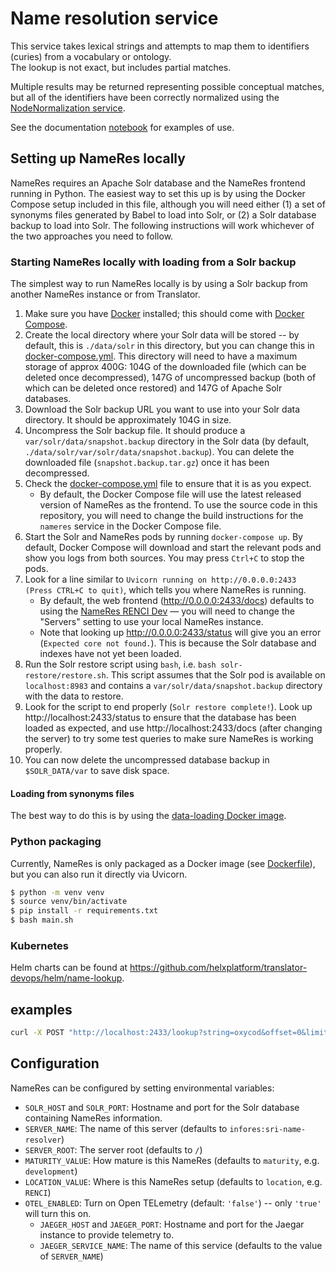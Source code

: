 # Name resolution service

This service takes lexical strings and attempts to map them to identifiers (curies) from a vocabulary or ontology.  
The lookup is not exact, but includes partial matches.

Multiple results may be returned representing possible conceptual matches, but all of the identifiers have been 
correctly normalized using the [NodeNormalization service](https://nodenormalization-sri.renci.org/apidocs).

See the documentation [notebook](documentation/NameResolution.ipynb) for examples of use.

## Setting up NameRes locally

NameRes requires an Apache Solr database and the NameRes frontend running in Python.
The easiest way to set this up is by using the Docker Compose setup included in this
file, although you will need either (1) a set of synonyms files generated by Babel
to load into Solr, or (2) a Solr database backup to load into Solr. The following
instructions will work whichever of the two approaches you need to follow.

### Starting NameRes locally with loading from a Solr backup

The simplest way to run NameRes locally is by using a Solr backup from another NameRes
instance or from Translator.

1. Make sure you have [Docker](https://www.docker.com/) installed; this should come
   with [Docker Compose](https://docs.docker.com/compose/install/).
2. Create the local directory where your Solr data will be stored -- by default, this is
   `./data/solr` in this directory, but you can change this in
   [docker-compose.yml](./docker-compose.yml). This directory will need to have a maximum
   storage of approx 400G: 104G of the downloaded file (which can be deleted once decompressed),
   147G of uncompressed backup (both of which can be deleted once restored) and 147G of
   Apache Solr databases.
3. Download the Solr backup URL you want to use into your Solr data directory. It should be
   approximately 104G in size.
4. Uncompress the Solr backup file. It should produce a `var/solr/data/snapshot.backup` directory
   in the Solr data (by default, `./data/solr/var/solr/data/snapshot.backup`). You can delete
   the downloaded file (`snapshot.backup.tar.gz`) once it has been decompressed.
5. Check the [docker-compose.yml](./docker-compose.yml) file to ensure that it is
   as you expect.
   * By default, the Docker Compose file will use the latest released version of NameRes
     as the frontend. To use the source code in this repository, you will need to change
     the build instructions for the `nameres` service in the Docker Compose file.
6. Start the Solr and NameRes pods by running `docker-compose up`. By default, Docker Compose
   will download and start the relevant pods and show you logs from both sources. You may
   press `Ctrl+C` to stop the pods.
7. Look for a line similar to `Uvicorn running on http://0.0.0.0:2433 (Press CTRL+C to quit)`,
   which tells you where NameRes is running.
   * By default, the web frontend (http://0.0.0.0:2433/docs) defaults to using the
     [NameRes RENCI Dev](https://name-resolution-sri.renci.org/docs) — you will need to
     change the "Servers" setting to use your local NameRes instance.
   * Note that looking up http://0.0.0.0:2433/status will give you an error (`Expected core not found.`).
     This is because the Solr database and indexes have not yet been loaded.
8. Run the Solr restore script using `bash`, i.e. `bash solr-restore/restore.sh`. This script
   assumes that the Solr pod is available on `localhost:8983` and contains a
   `var/solr/data/snapshot.backup` directory with the data to restore.
9. Look for the script to end properly (`Solr restore complete!`). Look up http://localhost:2433/status
   to ensure that the database has been loaded as expected, and use http://localhost:2433/docs (after
   changing the server) to try some test queries to make sure NameRes is working properly.
10. You can now delete the uncompressed database backup in `$SOLR_DATA/var` to save disk space.

#### Loading from synonyms files

The best way to do this is by using the [data-loading Docker image](./data-loading/README.md).

### Python packaging

Currently, NameRes is only packaged as a Docker image (see [Dockerfile](./Dockerfile)), but you can
also run it directly via Uvicorn.

```bash
$ python -m venv venv
$ source venv/bin/activate
$ pip install -r requirements.txt
$ bash main.sh
```

### Kubernetes

Helm charts can be found at https://github.com/helxplatform/translator-devops/helm/name-lookup.

## examples

```bash
curl -X POST "http://localhost:2433/lookup?string=oxycod&offset=0&limit=10" -H "accept: application/json"
```

## Configuration

NameRes can be configured by setting environmental variables:

* `SOLR_HOST` and `SOLR_PORT`: Hostname and port for the Solr database containing NameRes information.
* `SERVER_NAME`: The name of this server (defaults to `infores:sri-name-resolver`)
* `SERVER_ROOT`: The server root (defaults to `/`)
* `MATURITY_VALUE`: How mature is this NameRes (defaults to `maturity`, e.g. `development`)
* `LOCATION_VALUE`: Where is this NameRes setup (defaults to `location`, e.g. `RENCI`)
* `OTEL_ENABLED`: Turn on Open TELemetry (default: `'false'`) -- only `'true'` will turn this on. 
    * `JAEGER_HOST` and `JAEGER_PORT`: Hostname and port for the Jaegar instance to provide telemetry to.
    * `JAEGER_SERVICE_NAME`: The name of this service (defaults to the value of `SERVER_NAME`)
